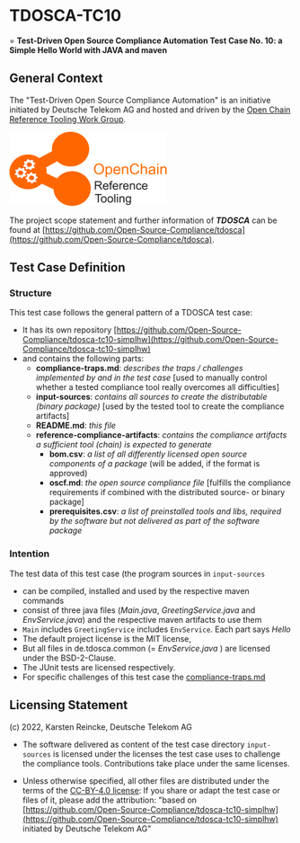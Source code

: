 # TDOSCA-TC10 

= **Test-Driven Open Source Compliance Automation Test Case No. 10: a Simple Hello World with JAVA and maven**

## General Context
The "Test-Driven Open Source Compliance Automation" is an initiative initiated by Deutsche Telekom AG and hosted and driven by the [Open Chain Reference Tooling Work Group](http://oss-compliance-tooling.org/).

![openchain-reference-tooling-work-group-logo.png](img/logo.png)

The project scope statement and further information of ***TDOSCA*** can be found at [https://github.com/Open-Source-Compliance/tdosca](https://github.com/Open-Source-Compliance/tdosca).

## Test Case Definition

### Structure

This test case follows the general pattern of a TDOSCA test case:
* It has its own repository [https://github.com/Open-Source-Compliance/tdosca-tc10-simplhw](https://github.com/Open-Source-Compliance/tdosca-tc10-simplhw)
* and contains the following parts:
  - **compliance-traps.md**: *describes the traps / challenges implemented by and in the test case* [used to manually control whether a tested compliance tool really overcomes all difficulties]
  - **input-sources**: *contains all sources to create the distributable (binary package)* [used by the tested tool to create the compliance artifacts]
  - **README.md**: *this file*
  - **reference-compliance-artifacts**: *contains the compliance artifacts a sufficient tool (chain) is expected to generate*
    - **bom.csv**: *a list of all differently licensed open source components of a package* (will be added, if the format is approved)
    - **oscf.md**: *the open source compliance file* [fulfills the compliance requirements if combined with the distributed source- or binary package]
    - **prerequisites.csv**: *a list of preinstalled tools and libs, required by the software but not delivered as part of the software package*

### Intention

The test data of this test case (the program sources in ``input-sources``

* can be compiled, installed and used by the respective maven commands
* consist of three java files (*Main.java*, *GreetingService.java* and *EnvService.java*) and the respective maven artifacts to use them
* ``Main`` includes ``GreetingService`` includes ``EnvService``. Each part says *Hello*
* The default project license is the MIT license,
* But all files in de.tdosca.common (= *EnvService.java* ) are licensed under the BSD-2-Clause.
* The JUnit tests are licensed respectively.
* For specific challenges of this test case the [compliance-traps.md](compliance-traps.md)


## Licensing Statement

(c) 2022, Karsten Reincke, Deutsche Telekom AG

* The software delivered as content of the test case directory ``input-sources`` is licensed under the licenses the test case uses to challenge the compliance tools. Contributions take place under the same licenses.

* Unless otherwise specified, all other files are distributed under the terms of the [CC-BY-4.0 license](https://creativecommons.org/licenses/by/4.0/): If you share or adapt the test case or files of it, please add the attribution: "based on [https://github.com/Open-Source-Compliance/tdosca-tc10-simplhw](https://github.com/Open-Source-Compliance/tdosca-tc10-simplhw) initiated by Deutsche Telekom AG"
